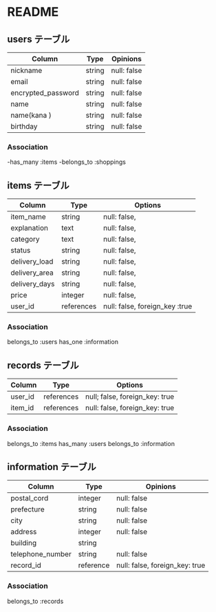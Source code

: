 # README

## users テーブル

| Column             | Type   | Opinions    |
| ------------------ | ------ | ----------- |
| nickname           | string | null: false |
| email              | string | null: false |
| encrypted_password | string | null: false |
| name               | string | null: false |
| name(kana )        | string | null: false |
| birthday           | string | null: false |

### Association

-has_many :items
-belongs_to :shoppings


## items テーブル

| Column        | Type       | Options                        |
| ------------- | ---------- | ------------------------------ |
| item_name     | string     | null: false,                   |
| explanation   | text       | null: false,                   |
| category      | text       | null: false,                   |
| status        | string     | null: false,                   |
| delivery_load | string     | null: false,                   |
| delivery_area | string     | null: false,                   |
| delivery_days | string     | null: false,                   |
| price         | integer    | null: false,                   |
| user_id       | references | null: false, foreign_key :true |

### Association

belongs_to :users
has_one :information


## records テーブル

| Column      | Type       | Options                        |
| ----------- | ---------- | ------------------------------ |
| user_id     | references | null; false, foreign_key: true |
| item_id     | references | null: false, foreign_key: true | 

### Association

belongs_to :items
has_many :users
belongs_to :information


## information テーブル

| Column           | Type      | Opinions                       |
| ---------------- | --------- | ------------------------------ |
| postal_cord      | integer   | null: false                    |
| prefecture       | string    | null: false                    |
| city             | string    | null: false                    |
| address          | integer   | null: false                    |
| building         | string    |                                |
| telephone_number | string    | null: false                    |
| record_id        | reference | null: false, foreign_key: true |

### Association
belongs_to :records